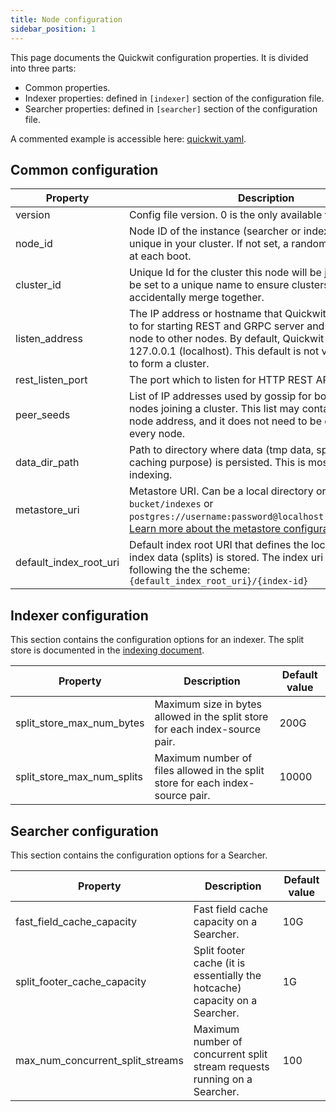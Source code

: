 ```yaml
---
title: Node configuration
sidebar_position: 1
---
```


This page documents the Quickwit configuration properties. It is divided into three parts:

- Common properties.
- Indexer properties: defined in `[indexer]` section of the configuration file.
- Searcher properties: defined in `[searcher]` section of the configuration file.

A commented example is accessible here: [quickwit.yaml](https://github.com/quickwit-oss/quickwit/blob/main/config/quickwit.yaml).

## Common configuration

| Property | Description | Default value |
| --- | --- | --- |
| version | Config file version. 0 is the only available value. |  |
| node_id | Node ID of the instance (searcher or indexer). It must be unique in your cluster. If not set, a random ID is generated at each boot. |  |
| cluster_id | Unique Id for the cluster this node will be joining. Should be set to a unique name to ensure clusters do not accidentally merge together. | "quickwit-test-cluster" |
| listen_address | The IP address or hostname that Quickwit service binds to for starting REST and GRPC server and connecting this node to other nodes. By default, Quickwit binds itself to 127.0.0.1 (localhost). This default is not valid when trying to form a cluster. | 127.0.0.1 |
| rest_listen_port | The port which to listen for HTTP REST API. | 7280 |
| peer_seeds | List of IP addresses used by gossip for bootstrapping new nodes joining a cluster. This list may contain the current node address, and it does not need to be exhaustive on every node. |  |
| data_dir_path | Path to directory where data (tmp data, splits kept for caching purpose) is persisted. This is mostly used in indexing. | `./qwdata` |
| metastore_uri | Metastore URI. Can be a local directory or `s3://my-bucket/indexes` or `postgres://username:password@localhost:5432/metastore`. [Learn more about the metastore configuration](metastore-config.md). | `{data_dir}/indexes` |
| default_index_root_uri | Default index root URI that defines the location where index data (splits) is stored. The index uri is build following the the scheme: `{default_index_root_uri}/{index-id}` | `{data_dir}/indexes` |


## Indexer configuration

This section contains the configuration options for an indexer. The split store is documented in the  [indexing document](../concepts/indexing.md#split-store).

| Property | Description | Default value |
| --- | --- | --- |
| split_store_max_num_bytes | Maximum size in bytes allowed in the split store for each index-source pair. | 200G |
| split_store_max_num_splits | Maximum number of files allowed in the split store for each index-source pair. | 10000 |

## Searcher configuration

This section contains the configuration options for a Searcher.

| Property | Description | Default value |
| --- | --- | --- |
| fast_field_cache_capacity | Fast field cache capacity on a Searcher. | 10G |
| split_footer_cache_capacity | Split footer cache (it is essentially the hotcache) capacity on a Searcher. | 1G |
| max_num_concurrent_split_streams | Maximum number of concurrent split stream requests running on a Searcher. | 100 |
